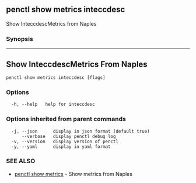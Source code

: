 ## penctl show metrics inteccdesc

Show InteccdescMetrics from Naples

### Synopsis



---------------------------------
 Show InteccdescMetrics From Naples 
---------------------------------


```
penctl show metrics inteccdesc [flags]
```

### Options

```
  -h, --help   help for inteccdesc
```

### Options inherited from parent commands

```
  -j, --json      display in json format (default true)
      --verbose   display penctl debug log
  -v, --version   display version of penctl
  -y, --yaml      display in yaml format
```

### SEE ALSO
* [penctl show metrics](penctl_show_metrics.md)	 - Show metrics from Naples

